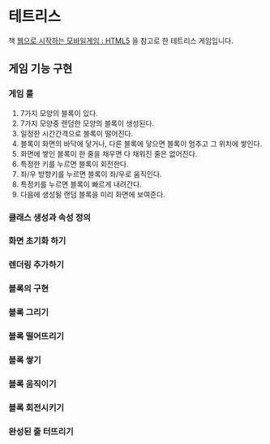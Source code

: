# 테트리스

책 [웹으로 시작하는 모바일게임 : HTML5](http://book.naver.com/bookdb/book_detail.nhn?bid=12344224) 을 참고로 한 테트리스 게임입니다.


## 게임 기능 구현

### 게임 룰
1. 7가지 모양의 블록이 있다.
2. 7가지 모양중 랜덤한 모양의 블록이 생성된다.
3. 일정한 시간간격으로 블록이 떨어진다.
4. 블록이 화면의 바닥에 닿거나, 다른 블록에 닿으면 블록이 멈추고 그 위치에 쌓인다.
5. 화면에 쌓인 블록이 한 줄을 채우면 다 채워진 줄은 없어진다.
6. 특정한 키를 누르면 블록이 회전한다.
7. 좌/우 방향키를 누르면 블록이 좌/우로 움직인다.
8. 특정키를 누르면 블록이 빠르게 내려간다.
9. 다음에 생성될 랜덤 블록을 미리 화면에 보여준다.

### 클래스 생성과 속성 정의


### 화면 초기화 하기


### 렌더링 추가하기

### 블록의 구현


### 블록 그리기


### 블록 떨어뜨리기


### 블록 쌓기


### 블록 움직이기


### 블록 회전시키기


### 완성된 줄 터뜨리기


